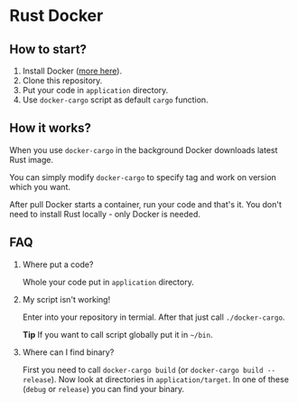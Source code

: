 # Rust Docker

## How to start?

1. Install Docker ([more here](https://docs.docker.com/engine/installation/)).
2. Clone this repository.
3. Put your code in `application` directory.
4. Use `docker-cargo` script as default `cargo` function.

## How it works?

When you use `docker-cargo` in the background Docker downloads latest Rust image.

You can simply modify `docker-cargo` to specify tag and work on version which you want.

After pull Docker starts a container, run your code and that's it. You don't need to install Rust locally - only Docker is needed.

## FAQ

1. Where put a code?

   Whole your code put in `application` directory.

2. My script isn't working!

   Enter into your repository in termial.
   After that just call `./docker-cargo`.

   **Tip** If you want to call script globally put it in `~/bin`.

3. Where can I find binary?

   First you need to call `docker-cargo build` (or `docker-cargo build --release`).
   Now look at directories in `application/target`.
   In one of these (`debug` or `release`) you can find your binary.
